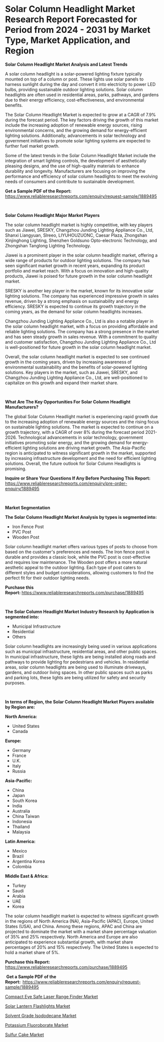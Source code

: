<p><h1>Solar Column Headlight Market Research Report Forecasted for Period from 2024 -  2031 by Market Type, Market Application, and Region</h1></p><p><strong>Solar Column Headlight Market Analysis and Latest Trends</strong></p>
<p><p>A solar column headlight is a solar-powered lighting fixture typically mounted on top of a column or post. These lights use solar panels to harness sunlight during the day and convert it into electricity to power LED bulbs, providing sustainable outdoor lighting solutions. Solar column headlights are often used in residential areas, parks, pathways, and gardens due to their energy efficiency, cost-effectiveness, and environmental benefits.</p><p>The Solar Column Headlight Market is expected to grow at a CAGR of 7.9% during the forecast period. The key factors driving the growth of this market include the increasing adoption of renewable energy sources, rising environmental concerns, and the growing demand for energy-efficient lighting solutions. Additionally, advancements in solar technology and government initiatives to promote solar lighting systems are expected to further fuel market growth.</p><p>Some of the latest trends in the Solar Column Headlight Market include the integration of smart lighting controls, the development of aesthetically pleasing designs, and the use of high-quality materials to enhance durability and longevity. Manufacturers are focusing on improving the performance and efficiency of solar column headlights to meet the evolving needs of consumers and contribute to sustainable development.</p></p>
<p><strong>Get a Sample PDF of the Report:&nbsp;</strong> <a href="https://www.reliableresearchreports.com/enquiry/request-sample/1889495">https://www.reliableresearchreports.com/enquiry/request-sample/1889495</a></p>
<p>&nbsp;</p>
<p><strong>Solar Column Headlight Major Market Players</strong></p>
<p><p>The solar column headlight market is highly competitive, with key players such as Jiawei, SRESKY, Changzhou Junding Lighting Appliance Co., Ltd, Shanxi Liangyuan, Slreeo, LIYUHOUZUONC, Caesar Plaza, Zhongshan Xinjinghong Lighting, Shenzhen Goldsuno Opto-electronic Technology, and Zhongshan Tanglong Lighting Technology.</p><p>Jiawei is a prominent player in the solar column headlight market, offering a wide range of products for outdoor lighting solutions. The company has seen significant market growth in recent years, expanding its product portfolio and market reach. With a focus on innovation and high-quality products, Jiawei is poised for future growth in the solar column headlight market.</p><p>SRESKY is another key player in the market, known for its innovative solar lighting solutions. The company has experienced impressive growth in sales revenue, driven by a strong emphasis on sustainability and energy efficiency. SRESKY is expected to continue its growth trajectory in the coming years, as the demand for solar column headlights increases.</p><p>Changzhou Junding Lighting Appliance Co., Ltd is also a notable player in the solar column headlight market, with a focus on providing affordable and reliable lighting solutions. The company has a strong presence in the market and has seen steady growth in sales revenue. With a commitment to quality and customer satisfaction, Changzhou Junding Lighting Appliance Co., Ltd is well-positioned for future growth in the solar column headlight market.</p><p>Overall, the solar column headlight market is expected to see continued growth in the coming years, driven by increasing awareness of environmental sustainability and the benefits of solar-powered lighting solutions. Key players in the market, such as Jiawei, SRESKY, and Changzhou Junding Lighting Appliance Co., Ltd, are well-positioned to capitalize on this growth and expand their market share.</p></p>
<p>&nbsp;</p>
<p><strong>What Are The Key Opportunities For Solar Column Headlight Manufacturers?</strong></p>
<p><p>The global Solar Column Headlight market is experiencing rapid growth due to the increasing adoption of renewable energy sources and the rising focus on sustainable lighting solutions. The market is expected to continue on a growth trajectory, with a CAGR of over 8% during the forecast period 2021-2026. Technological advancements in solar technology, government initiatives promoting solar energy, and the growing demand for energy-efficient lighting solutions are driving market growth. The Asia-Pacific region is anticipated to witness significant growth in the market, supported by increasing infrastructure development and the need for efficient lighting solutions. Overall, the future outlook for Solar Column Headlights is promising.</p></p>
<p><strong>Inquire or Share Your Questions If Any Before Purchasing This Report:</strong> <a href="https://www.reliableresearchreports.com/enquiry/pre-order-enquiry/1889495">https://www.reliableresearchreports.com/enquiry/pre-order-enquiry/1889495</a></p>
<p>&nbsp;</p>
<p><strong>Market Segmentation</strong></p>
<p><strong>The Solar Column Headlight Market Analysis by types is segmented into:</strong></p>
<p><ul><li>Iron Fence Post</li><li>PVC Post</li><li>Wooden Post</li></ul></p>
<p><p>Solar column headlight market offers various types of posts to choose from based on the customer's preferences and needs. The Iron fence post is durable and provides a classic look, while the PVC post is cost-effective and requires low maintenance. The Wooden post offers a more natural aesthetic appeal to the outdoor lighting. Each type of post caters to different styles and budget considerations, allowing customers to find the perfect fit for their outdoor lighting needs.</p></p>
<p><strong>Purchase this Report:&nbsp;</strong><a href="https://www.reliableresearchreports.com/purchase/1889495">https://www.reliableresearchreports.com/purchase/1889495</a></p>
<p>&nbsp;</p>
<p><strong>The Solar Column Headlight Market Industry Research by Application is segmented into:</strong></p>
<p><ul><li>Municipal Infrastructure</li><li>Residential</li><li>Others</li></ul></p>
<p><p>Solar column headlights are increasingly being used in various applications such as municipal infrastructure, residential areas, and other public spaces. In municipal infrastructure, these lights are being installed along roads and pathways to provide lighting for pedestrians and vehicles. In residential areas, solar column headlights are being used to illuminate driveways, gardens, and outdoor living spaces. In other public spaces such as parks and parking lots, these lights are being utilized for safety and security purposes.</p></p>
<p>&nbsp;</p>
<p><strong>In terms of Region, the Solar Column Headlight Market Players available by Region are:</strong></p>
<p>
    <p> <strong> North America: </strong>
        <ul>
            <li>United States</li>
            <li>Canada</li>
        </ul>
        </p> 
    <p> <strong> Europe: </strong>
        <ul>
            <li>Germany</li>
            <li>France</li>
            <li>U.K.</li>
            <li>Italy</li>
            <li>Russia</li>
        </ul>
        </p> 
    <p> <strong> Asia-Pacific: </strong>
        <ul>
            <li>China</li>
            <li>Japan</li>
            <li>South Korea</li>
            <li>India</li>
            <li>Australia</li>
            <li>China Taiwan</li>
            <li>Indonesia</li>
            <li>Thailand</li>
            <li>Malaysia</li>
        </ul>
        </p> 
    <p> <strong> Latin America: </strong>
        <ul>
            <li>Mexico</li>
            <li>Brazil</li>
            <li>Argentina Korea</li>
            <li>Colombia</li>
        </ul>
        </p> 
    <p> <strong> Middle East & Africa: </strong>
        <ul>
            <li>Turkey</li>
            <li>Saudi</li>
            <li>Arabia</li>
            <li>UAE</li>
            <li>Korea</li>
        </ul>
    </p>
    </p>
<p><p>The solar column headlight market is expected to witness significant growth in the regions of North America (NA), Asia-Pacific (APAC), Europe, United States (USA), and China. Among these regions, APAC and China are projected to dominate the market with a market share percentage valuation of 35% and 25% respectively. North America and Europe are also anticipated to experience substantial growth, with market share percentages of 20% and 15% respectively. The United States is expected to hold a market share of 5%.</p></p>
<p><strong>Purchase this Report: </strong><a href="https://www.reliableresearchreports.com/purchase/1889495">https://www.reliableresearchreports.com/purchase/1889495</a></p>
<p>&nbsp;<strong>Get a Sample PDF of the Report:&nbsp;&nbsp;</strong><a href="https://www.reliableresearchreports.com/enquiry/request-sample/1889495">https://www.reliableresearchreports.com/enquiry/request-sample/1889495</a></p>
<p><strong></strong></p>
<p><p><a href="https://github.com/nancykennedykellievqfqt2/Market-Research-Report-List-1/blob/main/compact-eye-safe-laser-range-finder-market.md">Compact Eye Safe Laser Range Finder Market</a></p><p><a href="https://funky-papaya-cf4.notion.site/Solar-Lantern-Flashlights-Market-Insights-Market-Players-and-Forecast-Till-2031-475038b379ea4046965eee298ac73005">Solar Lantern Flashlights Market</a></p><p><a href="https://summer-dogwood-3e9.notion.site/Solvent-Grade-Isododecane-Market-Growth-Market-Trends-COVID-19-Impact-and-Forecasts-for-period-fr-d9bf737b62194c08b738029b8b9d699f">Solvent Grade Isododecane Market</a></p><p><a href="https://view.publitas.com/reportprime-1/potassium-fluoroborate-market-size-focuses-on-market-dynamics-in-depth-analysis-and-future-projections-of-its-market-forecasted-for-period-from-2024-to-2031/">Potassium Fluoroborate Market</a></p><p><a href="https://view.publitas.com/reportprime-1/sulfur-cake-market-provides-a-comprehensive-analysis-including-a-macro-overview-of-the-market-as-well-as-micro-details-such-as-market-size-and-competitive-landscape/">Sulfur Cake Market</a></p></p>
